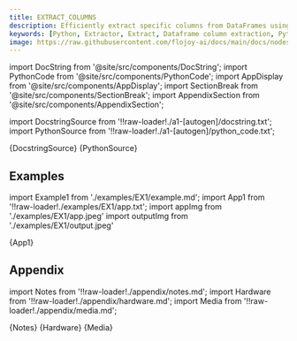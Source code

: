 ```yaml
---
title: EXTRACT_COLUMNS
description: Efficiently extract specific columns from DataFrames using Python with Flojoy's EXTRACT_COLUMNS node. Streamline data manipulation and analysis.
keywords: [Python, Extractor, Extract, Dataframe column extraction, Python column selection, Efficient data manipulation, Extracting DataFframe columns, Flojoy Extract Columns node, Streamlining data analysis, Python data extraction, Data column filtering, Dataframe column manipulation, Extracting specific columns]
image: https://raw.githubusercontent.com/flojoy-ai/docs/main/docs/nodes/EXTRACTORS/DATAFRAME/EXTRACT_COLUMNS/EXTRACT_COLUMNS/examples/EX1/output.jpeg
---
```


[//]: # (Custom component imports)

import DocString from '@site/src/components/DocString';
import PythonCode from '@site/src/components/PythonCode';
import AppDisplay from '@site/src/components/AppDisplay';
import SectionBreak from '@site/src/components/SectionBreak';
import AppendixSection from '@site/src/components/AppendixSection';

[//]: # (Docstring)

import DocstringSource from '!!raw-loader!./a1-[autogen]/docstring.txt';
import PythonSource from '!!raw-loader!./a1-[autogen]/python_code.txt';

<DocString>{DocstringSource}</DocString>
<PythonCode GLink='EXTRACTORS/EXTRACT_COLUMNS/EXTRACT_COLUMNS/EXTRACT_COLUMNS.py'>{PythonSource}</PythonCode>

<SectionBreak />

[//]: # (Examples)

## Examples

import Example1 from './examples/EX1/example.md';
import App1 from '!!raw-loader!./examples/EX1/app.txt';
import appImg from './examples/EX1/app.jpeg'
import outputImg from './examples/EX1/output.jpeg'

<AppDisplay 
    nodeLabel='EXTRACT_COLUMNS'
    appImg={appImg}
    outputImg={outputImg}
    >
    {App1}
</AppDisplay>

<Example1 />

<SectionBreak />

[//]: # (Appendix)

## Appendix

import Notes from '!!raw-loader!./appendix/notes.md';
import Hardware from '!!raw-loader!./appendix/hardware.md';
import Media from '!!raw-loader!./appendix/media.md';

<AppendixSection index={0} folderPath='nodes/EXTRACTORS/EXTRACT_COLUMNS/EXTRACT_COLUMNS/appendix/'>{Notes}</AppendixSection>
<AppendixSection index={1} folderPath='nodes/EXTRACTORS/EXTRACT_COLUMNS/EXTRACT_COLUMNS/appendix/'>{Hardware}</AppendixSection>
<AppendixSection index={2} folderPath='nodes/EXTRACTORS/EXTRACT_COLUMNS/EXTRACT_COLUMNS/appendix/'>{Media}</AppendixSection>